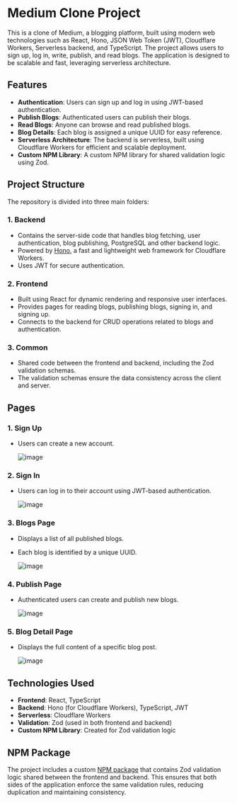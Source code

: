 # Medium Clone Project

This is a clone of Medium, a blogging platform, built using modern web technologies such as React, Hono, JSON Web Token (JWT), Cloudflare Workers, Serverless backend, and TypeScript. The project allows users to sign up, log in, write, publish, and read blogs. The application is designed to be scalable and fast, leveraging serverless architecture.

## Features

- **Authentication**: Users can sign up and log in using JWT-based authentication.
- **Publish Blogs**: Authenticated users can publish their blogs.
- **Read Blogs**: Anyone can browse and read published blogs.
- **Blog Details**: Each blog is assigned a unique UUID for easy reference.
- **Serverless Architecture**: The backend is serverless, built using Cloudflare Workers for efficient and scalable deployment.
- **Custom NPM Library**: A custom NPM library for shared validation logic using Zod.

## Project Structure

The repository is divided into three main folders:

### 1. **Backend**
   - Contains the server-side code that handles blog fetching, user authentication, blog publishing, PostgreSQL and other backend logic.
   - Powered by [Hono](https://hono.dev/), a fast and lightweight web framework for Cloudflare Workers.
   - Uses JWT for secure authentication.

### 2. **Frontend**
   - Built using React for dynamic rendering and responsive user interfaces.
   - Provides pages for reading blogs, publishing blogs, signing in, and signing up.
   - Connects to the backend for CRUD operations related to blogs and authentication.

### 3. **Common**
   - Shared code between the frontend and backend, including the Zod validation schemas.
   - The validation schemas ensure the data consistency across the client and server.

## Pages

### 1. **Sign Up**
   - Users can create a new account.

     
     ![image](https://github.com/user-attachments/assets/0442572b-75f0-43f2-94eb-742ef1622272)


### 2. **Sign In**
   - Users can log in to their account using JWT-based authentication.

     
     ![image](https://github.com/user-attachments/assets/0ad56f54-096f-4d29-b197-0432dec43cc4)


### 3. **Blogs Page**
   - Displays a list of all published blogs.
   - Each blog is identified by a unique UUID.

     ![image](https://github.com/user-attachments/assets/c2851ed6-f436-4847-a3d6-1d2f2638c515)


### 4. **Publish Page**
   - Authenticated users can create and publish new blogs.

     ![image](https://github.com/user-attachments/assets/15506549-bdba-450f-9329-7a818e5ce367)


### 5. **Blog Detail Page**
   - Displays the full content of a specific blog post.

     ![image](https://github.com/user-attachments/assets/3ce6ff82-a676-40e0-94c8-1d578189e527)


## Technologies Used

- **Frontend**: React, TypeScript
- **Backend**: Hono (for Cloudflare Workers), TypeScript, JWT
- **Serverless**: Cloudflare Workers
- **Validation**: Zod (used in both frontend and backend)
- **Custom NPM Library**: Created for Zod validation logic

## NPM Package

The project includes a custom [NPM package](https://www.npmjs.com/package/@paras_verma/medium-common) that contains Zod validation logic shared between the frontend and backend. This ensures that both sides of the application enforce the same validation rules, reducing duplication and maintaining consistency.
